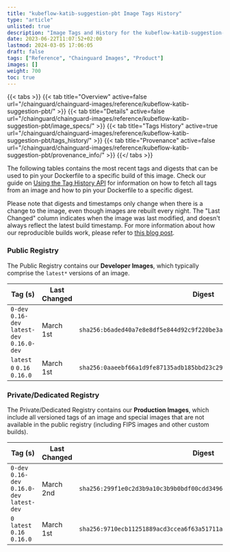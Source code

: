 ```yaml
---
title: "kubeflow-katib-suggestion-pbt Image Tags History"
type: "article"
unlisted: true
description: "Image Tags and History for the kubeflow-katib-suggestion-pbt Chainguard Image"
date: 2023-06-22T11:07:52+02:00
lastmod: 2024-03-05 17:06:05
draft: false
tags: ["Reference", "Chainguard Images", "Product"]
images: []
weight: 700
toc: true
---
```


{{< tabs >}}
{{< tab title="Overview" active=false url="/chainguard/chainguard-images/reference/kubeflow-katib-suggestion-pbt/" >}}
{{< tab title="Details" active=false url="/chainguard/chainguard-images/reference/kubeflow-katib-suggestion-pbt/image_specs/" >}}
{{< tab title="Tags History" active=true url="/chainguard/chainguard-images/reference/kubeflow-katib-suggestion-pbt/tags_history/" >}}
{{< tab title="Provenance" active=false url="/chainguard/chainguard-images/reference/kubeflow-katib-suggestion-pbt/provenance_info/" >}}
{{</ tabs >}}

The following tables contains the most recent tags and digests that can be used to pin your Dockerfile to a specific build of this image. Check our guide on [Using the Tag History API](/chainguard/chainguard-images/using-the-tag-history-api/) for information on how to fetch all tags from an image and how to pin your Dockerfile to a specific digest.

Please note that digests and timestamps only change when there is a change to the image, even though images are rebuilt every night. The "Last Changed" column indicates when the image was last modified, and doesn't always reflect the latest build timestamp. For more information about how our reproducible builds work, please refer to [this blog post](https://www.chainguard.dev/unchained/reproducing-chainguards-reproducible-image-builds).

### Public Registry
The Public Registry contains our **Developer Images**, which typically comprise the `latest*` versions of an image.

| Tag (s)                                       | Last Changed | Digest                                                                    |
|-----------------------------------------------|--------------|---------------------------------------------------------------------------|
|  `0-dev` `0.16-dev` `latest-dev` `0.16.0-dev` | March 1st    | `sha256:b6aded40a7e8e8df5e844d92c9f220be3a740584cda30637dfc67ae7cff1f385` |
|  `latest` `0` `0.16` `0.16.0`                 | March 1st    | `sha256:0aaeebf66a1d9fe87135adb185bbd23c2925a4a15ff7ffa80c3f38df89aea430` |


### Private/Dedicated Registry
The Private/Dedicated Registry contains our **Production Images**, which include all versioned tags of an image and special images that are not available in the public registry (including FIPS images and other custom builds).

| Tag (s)                                       | Last Changed | Digest                                                                    |
|-----------------------------------------------|--------------|---------------------------------------------------------------------------|
|  `0-dev` `0.16-dev` `0.16.0-dev` `latest-dev` | March 2nd    | `sha256:299f1e0c2d3b9a10c3b9b0bdf00cdd3496793f19d3b790173fc5a41b630cbc7b` |
|  `0` `latest` `0.16` `0.16.0`                 | March 1st    | `sha256:9710ecb11251889acd3ccea6f63a51711a3fb50acfdd47fa4118a0929de063b4` |

